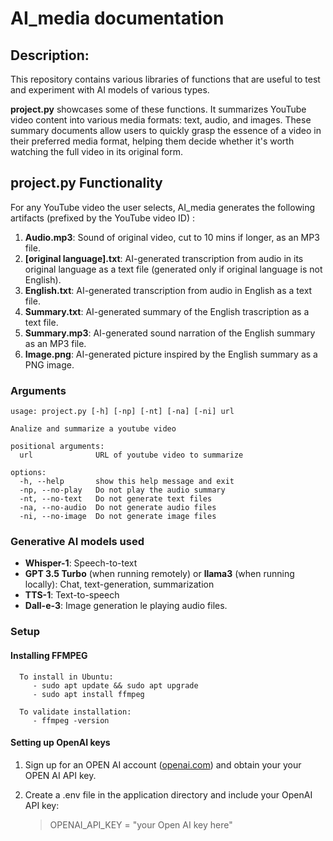 # AI_media documentation

## Description: 
This repository contains various libraries of functions that are useful to test and experiment with AI models of various types. 

**project.py** showcases some of these functions. It summarizes YouTube video content into various media formats: text, audio, and images. These summary documents allow users to quickly grasp the essence of a video in their preferred media format, helping them decide whether it's worth watching the full video in its original form. 

## project.py Functionality

For any YouTube video the user selects, AI_media generates the following artifacts (prefixed by the YouTube video ID) :

1. **Audio.mp3**: Sound of original video, cut to 10 mins if longer, as an MP3 file. 
1. **[original language].txt**: AI-generated transcription from audio in its original language as a text file (generated only if original language is not English).
1. **English.txt**: AI-generated transcription from audio in English as a text file. 
1. **Summary.txt**: AI-generated summary of the English trascription as a text file. 
1. **Summary.mp3**: AI-generated sound narration of the English summary as an MP3 file. 
1. **Image.png**: AI-generated picture inspired by the English summary as a PNG image.

### Arguments
```
usage: project.py [-h] [-np] [-nt] [-na] [-ni] url

Analize and summarize a youtube video

positional arguments:
  url              URL of youtube video to summarize

options:
  -h, --help       show this help message and exit
  -np, --no-play   Do not play the audio summary
  -nt, --no-text   Do not generate text files
  -na, --no-audio  Do not generate audio files
  -ni, --no-image  Do not generate image files
```


### Generative AI models used
  * **Whisper-1**: Speech-to-text
  * **GPT 3.5 Turbo** (when running remotely) or **llama3** (when running locally): Chat, text-generation, summarization
  * **TTS-1**: Text-to-speech
  * **Dall-e-3**: Image generation
le playing audio files. 

### Setup 

#### Installing FFMPEG

      To install in Ubuntu:
         - sudo apt update && sudo apt upgrade
         - sudo apt install ffmpeg
         
      To validate installation:
         - ffmpeg -version

#### Setting up OpenAI keys


   1. Sign up for an OPEN AI account ([openai.com](https://openai.com/)) and obtain your your OPEN AI API key. 
   1. Create a .env file in the application directory and include your OpenAI API key:

      > OPENAI_API_KEY = "your Open AI key here"
